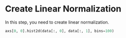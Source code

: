 # Create Linear Normalization

In this step, you need to create linear normalization.

```python
axs[0, 0].hist2d(data[:, 0], data[:, 1], bins=100)
```
